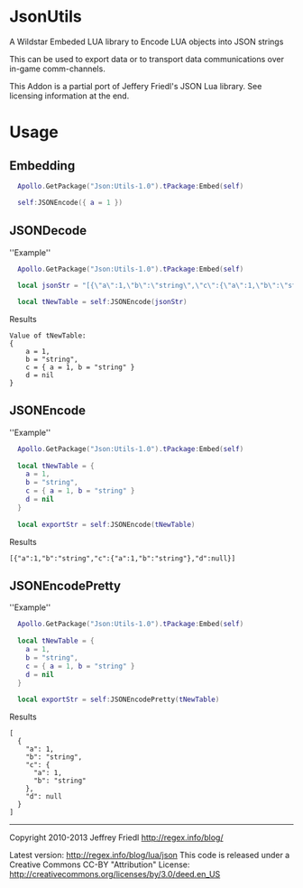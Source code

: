 JsonUtils
=========
A Wildstar Embeded LUA library to Encode LUA objects into JSON strings

This can be used to export data or to transport data communications over in-game comm-channels.

This Addon is a partial port of Jeffery Friedl's JSON Lua library.
See licensing information at the end.

Usage
=====

Embedding
---------
```lua
  Apollo.GetPackage("Json:Utils-1.0").tPackage:Embed(self)

  self:JSONEncode({ a = 1 })
```

JSONDecode
----------
''Example''
```lua
  Apollo.GetPackage("Json:Utils-1.0").tPackage:Embed(self)
  
  local jsonStr = "[{\"a\":1,\"b\":\"string\",\"c\":{\"a\":1,\"b\":\"string\"},\"d\":null}]"

  local tNewTable = self:JSONEncode(jsonStr)
```
Results
```
Value of tNewTable:
{
    a = 1, 
    b = "string", 
    c = { a = 1, b = "string" }
    d = nil
}
```

JSONEncode
----------
''Example''
```lua
  Apollo.GetPackage("Json:Utils-1.0").tPackage:Embed(self)
   
  local tNewTable = {
    a = 1, 
    b = "string", 
    c = { a = 1, b = "string" }
    d = nil
  }
   
  local exportStr = self:JSONEncode(tNewTable)
```
Results
```
[{"a":1,"b":"string","c":{"a":1,"b":"string"},"d":null}]
```

JSONEncodePretty
----------------
''Example''
```lua
  Apollo.GetPackage("Json:Utils-1.0").tPackage:Embed(self)
   
  local tNewTable = {
    a = 1, 
    b = "string", 
    c = { a = 1, b = "string" }
    d = nil
  }
   
  local exportStr = self:JSONEncodePretty(tNewTable)
```
Results
```
[
  {
    "a": 1,
	"b": "string",
	"c": {
	  "a": 1,
	  "b": "string"
	},
	"d": null
  }
]
```

----
Copyright 2010-2013 Jeffrey Friedl
http://regex.info/blog/

Latest version: http://regex.info/blog/lua/json
This code is released under a Creative Commons CC-BY "Attribution" License:
http://creativecommons.org/licenses/by/3.0/deed.en_US

